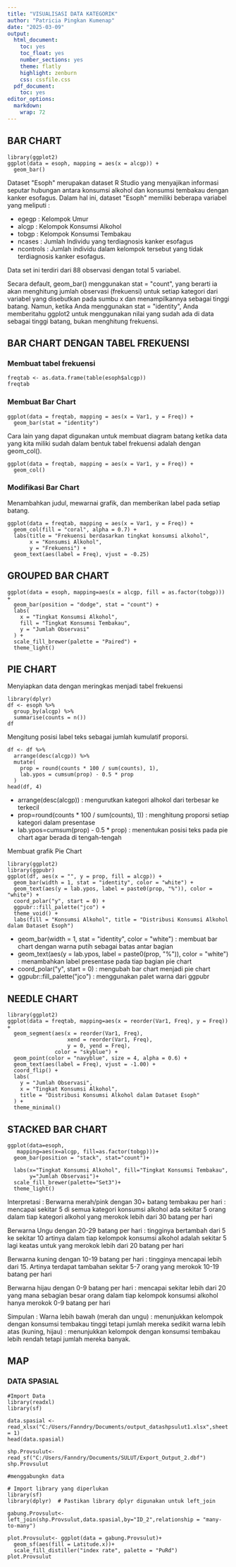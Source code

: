 ```yaml
---
title: "VISUALISASI DATA KATEGORIK"
author: "Patricia Pingkan Kumenap"
date: "2025-03-09"
output: 
  html_document:
    toc: yes
    toc_float: yes
    number_sections: yes
    theme: flatly
    highlight: zenburn
    css: cssfile.css
  pdf_document:
    toc: yes
editor_options:
  markdown:
    wrap: 72
---
```

## BAR CHART 
```{r, echo=TRUE}
library(ggplot2)
ggplot(data = esoph, mapping = aes(x = alcgp)) + 
  geom_bar()
```

Dataset "Esoph" merupakan dataset R Studio yang menyajikan informasi seputar hubungan antara 
konsumsi alkohol dan konsumsi tembakau dengan kanker esofagus. 
Dalam hal ini, dataset "Esoph" memiliki beberapa variabel yang meliputi : 
- egegp : Kelompok Umur 
- alcgp : Kelompok Konsumsi Alkohol 
- tobgp : Kelompok Konsumsi Tembakau 
- ncases : Jumlah Individu yang terdiagnosis kanker esofagus 
- ncontrols : Jumlah individu dalam kelompok tersebut yang tidak terdiagnosis kanker esofagus.

Data set ini terdiri dari 88 observasi dengan total 5 variabel. 

Secara default, geom_bar() menggunakan stat = "count", yang berarti ia akan menghitung jumlah observasi (frekuensi) untuk setiap kategori dari variabel yang disebutkan pada sumbu x dan menampilkannya sebagai tinggi batang. Namun, ketika Anda menggunakan stat = "identity", Anda memberitahu ggplot2 untuk menggunakan nilai yang sudah ada di data sebagai tinggi batang, bukan menghitung frekuensi.

## BAR CHART DENGAN TABEL FREKUENSI
### Membuat tabel frekuensi
```{r, echo=TRUE}
freqtab <- as.data.frame(table(esoph$alcgp))
freqtab
```

### Membuat Bar Chart
```{r, echo=TRUE}
ggplot(data = freqtab, mapping = aes(x = Var1, y = Freq)) + 
  geom_bar(stat = "identity")
```

Cara lain yang dapat digunakan untuk membuat diagram batang ketika data yang kita miliki sudah dalam bentuk tabel frekuensi adalah dengan geom_col().
```{r, echo=TRUE}
ggplot(data = freqtab, mapping = aes(x = Var1, y = Freq)) + 
  geom_col()
```

### Modifikasi Bar Chart
Menambahkan judul, mewarnai grafik, dan memberikan label pada setiap batang.

```{r, echo=TRUE}
ggplot(data = freqtab, mapping = aes(x = Var1, y = Freq)) + 
  geom_col(fill = "coral", alpha = 0.7) + 
  labs(title = "Frekuensi berdasarkan tingkat konsumsi alkohol", 
       x = "Konsumsi Alkohol", 
       y = "Frekuensi") + 
  geom_text(aes(label = Freq), vjust = -0.25)
```

## GROUPED BAR CHART 
```{r, echo=TRUE}
ggplot(data = esoph, mapping=aes(x = alcgp, fill = as.factor(tobgp))) + 
  geom_bar(position = "dodge", stat = "count") +
  labs(
    x = "Tingkat Konsumsi Alkohol",
    fill = "Tingkat Konsumsi Tembakau",
    y = "Jumlah Observasi"
  ) +
  scale_fill_brewer(palette = "Paired") +
  theme_light()
```

## PIE CHART 
Menyiapkan data dengan meringkas menjadi tabel frekuensi
```{r, echo=TRUE}
library(dplyr)
df <- esoph %>%
  group_by(alcgp) %>%
  summarise(counts = n())
df
```
Mengitung posisi label teks sebagai jumlah kumulatif proporsi.

```{r, echo=TRUE}
df <- df %>%
  arrange(desc(alcgp)) %>%
  mutate(
    prop = round(counts * 100 / sum(counts), 1),
    lab.ypos = cumsum(prop) - 0.5 * prop
  )
head(df, 4)
```
- arrange(desc(alcgp)) : mengurutkan kategori alhokol dari terbesar ke terkecil
- prop=round(counts * 100 / sum(counts), 1)) : menghitung proporsi setiap kategori dalam presentase
- lab.ypos=cumsum(prop) - 0.5 * prop) : menentukan posisi teks pada pie chart agar berada di tengah-tengah

Membuat grafik Pie Chart
```{r, echo=TRUE}
library(ggplot2)
library(ggpubr)
ggplot(df, aes(x = "", y = prop, fill = alcgp)) +
  geom_bar(width = 1, stat = "identity", color = "white") +
  geom_text(aes(y = lab.ypos, label = paste0(prop, "%")), color = "white") +
  coord_polar("y", start = 0) +
  ggpubr::fill_palette("jco") +
  theme_void() +
  labs(fill = "Konsumsi Alkohol", title = "Distribusi Konsumsi Alkohol dalam Dataset Esoph")
```
- geom_bar(width = 1, stat = "identity", color = "white") : membuat bar chart dengan warna putih sebagai batas antar bagian
- geom_text(aes(y = lab.ypos, label = paste0(prop, "%")), color = "white") : menambahkan label presentase pada tiap bagian pie chart 
- coord_polar("y", start = 0) : mengubah bar chart menjadi pie chart 
- ggpubr::fill_palette("jco") : menggunakan palet warna dari ggpubr 

## NEEDLE CHART 
```{r, echo=TRUE}
library(ggplot2)
ggplot(data = freqtab, mapping=aes(x = reorder(Var1, Freq), y = Freq)) +
  geom_segment(aes(x = reorder(Var1, Freq),
                   xend = reorder(Var1, Freq),
                   y = 0, yend = Freq),
               color = "skyblue") +
  geom_point(color = "navyblue", size = 4, alpha = 0.6) +
  geom_text(aes(label = Freq), vjust = -1.00) +
  coord_flip() +
  labs(
    y = "Jumlah Observasi",
    x = "Tingkat Konsumsi Alkohol",
    title = "Distribusi Konsumsi Alkohol dalam Dataset Esoph"
  ) +
  theme_minimal()

```

## STACKED BAR CHART 
```{r, echo=TRUE}
ggplot(data=esoph,
   mapping=aes(x=alcgp, fill=as.factor(tobgp)))+
  geom_bar(position = "stack", stat="count")+
 
  labs(x="Tingkat Konsumsi Alkohol", fill="Tingkat Konsumsi Tembakau",
       y="Jumlah Observasi")+
  scale_fill_brewer(palette="Set3")+
  theme_light()  
```
Interpretasi : 
Berwarna merah/pink dengan 30+ batang tembakau per hari : mencapai sekitar 5 di semua kategori konsumsi alkohol
ada sekitar 5 orang dalam tiap kategori alkohol yang merokok lebih dari 30 batang per hari

Berwarna Ungu dengan 20-29 batang per hari : tingginya bertambah dari 5 ke sekitar 10 artinya dalam tiap kelompok konsumsi alkohol adalah sekitar 5 lagi keatas untuk yang merokok lebih dari 20 batang per hari

Berwarna kuning dengan 10-19 batang per hari : tingginya mencapai lebih dari 15. Artinya terdapat tambahan sekitar 5-7 orang yang merokok 10-19 batang per hari

Berwarna hijau dengan 0-9 batang per hari : mencapai sekitar lebih dari 20 yang mana sebagian besar orang dalam tiap kelompok konsumsi alkohol hanya merokok 0-9 batang per hari

Simpulan : 
Warna lebih bawah (merah dan ungu) : menunjukkan kelompok dengan konsumsi tembakau tinggi tetapi jumlah mereka sedikit
warna lebih atas (kuning, hijau) : menunjukkan kelompok dengan konsumsi tembakau lebih rendah tetapi jumlah mereka banyak. 


## MAP 
### DATA SPASIAL 
```{r, echo=TRUE}
#Import Data
library(readxl)
library(sf)

data.spasial <- read_xlsx("C:/Users/Fanndry/Documents/output_datashpsulut1.xlsx",sheet = 1)
head(data.spasial)

shp.Provsulut<- read_sf("C:/Users/Fanndry/Documents/SULUT/Export_Output_2.dbf")
shp.Provsulut

#menggabungkn data

# Import library yang diperlukan
library(sf)
library(dplyr)  # Pastikan library dplyr digunakan untuk left_join

gabung.Provsulut<- left_join(shp.Provsulut,data.spasial,by="ID_2",relationship = "many-to-many")

plot.Provsulut<- ggplot(data = gabung.Provsulut)+
  geom_sf(aes(fill = Latitude.x))+
  scale_fill_distiller("index rate", palette = "PuRd")
plot.Provsulut
```
